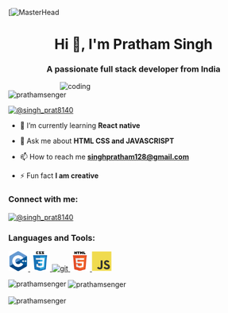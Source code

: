 
[![MasterHead](https://www.digitaladlectio.com/wp-content/uploads/2020/04/New-PNC-Animated-Banners.gif)
<h1 align="center">Hi 👋, I'm Pratham Singh</h1>
<h3 align="center">A passionate full stack developer from India</h3>
<img align="right" alt="coding"  width="400" src="https://media1.tenor.com/m/ITc1hNBSH_wAAAAd/coding-typing.gif">

<p align="left"> <img src="https://komarev.com/ghpvc/?username=prathamsenger&label=Profile%20views&color=0e75b6&style=flat" alt="prathamsenger" /> </p>

<p align="left"> <a href="https://twitter.com/@singh_prat8140" target="blank"><img src="https://img.shields.io/twitter/follow/@singh_prat8140?logo=twitter&style=for-the-badge" alt="@singh_prat8140" /></a> </p>

- 🌱 I’m currently learning **React native**

- 💬 Ask me about **HTML CSS and JAVASCRISPT**

- 📫 How to reach me **singhpratham128@gmail.com**

- ⚡ Fun fact **I am creative**

<h3 align="left">Connect with me:</h3>
<p align="left">
<a href="https://twitter.com/@singh_prat8140" target="blank"><img align="center" src="https://raw.githubusercontent.com/rahuldkjain/github-profile-readme-generator/master/src/images/icons/Social/twitter.svg" alt="@singh_prat8140" height="30" width="40" /></a>
</p>

<h3 align="left">Languages and Tools:</h3>
<p align="left"> <a href="https://www.w3schools.com/cpp/" target="_blank" rel="noreferrer"> <img src="https://raw.githubusercontent.com/devicons/devicon/master/icons/cplusplus/cplusplus-original.svg" alt="cplusplus" width="40" height="40"/> </a> <a href="https://www.w3schools.com/css/" target="_blank" rel="noreferrer"> <img src="https://raw.githubusercontent.com/devicons/devicon/master/icons/css3/css3-original-wordmark.svg" alt="css3" width="40" height="40"/> </a> <a href="https://git-scm.com/" target="_blank" rel="noreferrer"> <img src="https://www.vectorlogo.zone/logos/git-scm/git-scm-icon.svg" alt="git" width="40" height="40"/> </a> <a href="https://www.w3.org/html/" target="_blank" rel="noreferrer"> <img src="https://raw.githubusercontent.com/devicons/devicon/master/icons/html5/html5-original-wordmark.svg" alt="html5" width="40" height="40"/> </a> <a href="https://developer.mozilla.org/en-US/docs/Web/JavaScript" target="_blank" rel="noreferrer"> <img src="https://raw.githubusercontent.com/devicons/devicon/master/icons/javascript/javascript-original.svg" alt="javascript" width="40" height="40"/> </a> </p>

<p><img align="left" src="https://github-readme-stats.vercel.app/api/top-langs?username=prathamsenger&show_icons=true&locale=en&layout=compact" alt="prathamsenger" /></p>

<p>&nbsp;<img align="center" src="https://github-readme-stats.vercel.app/api?username=prathamsenger&show_icons=true&locale=en" alt="prathamsenger" /></p>

<p><img align="center" src="https://github-readme-streak-stats.herokuapp.com/?user=prathamsenger&" alt="prathamsenger" /></p>

<!--
**Prathamsenger/Prathamsenger** is a ✨ _special_ ✨ repository because its `README.md` (this file) appears on your GitHub profile.

Here are some ideas to get you started:

- 🔭 I’m currently working on ...
- 🌱 I’m currently learning ...
- 👯 I’m looking to collaborate on ...
- 🤔 I’m looking for help with ...
- 💬 Ask me about ...
- 📫 How to reach me: ...
- 😄 Pronouns: ...
- ⚡ Fun fact: ...
-->
